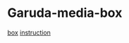 # Garuda-media-box

[box](https://github.com/SolitaryDream-X/Garuda-media-box/blob/main/assets/box-page-1.png)
[instruction](https://github.com/SolitaryDream-X/Garuda-media-box/blob/main/assets/instruction-page-1.png)
